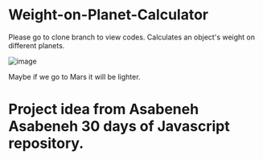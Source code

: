 # Weight-on-Planet-Calculator
Please go to clone branch to view codes.
Calculates an object's weight on different planets.

![image](https://user-images.githubusercontent.com/104900295/204245156-107c1f5c-720c-4626-8b42-9913d22aabd0.png)

Maybe if we go to Mars it will be lighter.

# Project idea from Asabeneh Asabeneh 30 days of Javascript repository.
